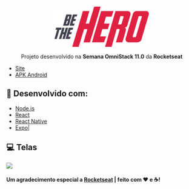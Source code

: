 <p align="center">
<img alt="BeTheHero" title="#BeTheHero" src="https://github.com/vespidhook/BeTheHero/blob/master/mobile/src/assets/logo@3x.png?raw=true" width="250px" /></p>

<p align="center">Projeto desenvolvido na <strong>Semana OmniStack 11.0</strong> da <strong>Rocketseat</strong></p>

- [Site](https://musing-chandrasekhar-77139a.netlify.com/)
- [APK Android](https://exp-shell-app-assets.s3.us-west-1.amazonaws.com/android/%40vespidhook/betohero-1dfc678eb22d48a5a5f5fd44e3c96403-signed.apk)

## 🚀 Desenvolvido com:

- [Node.js](https://nodejs.org/en/) 
- [React](https://reactjs.org)
- [React Native](https://facebook.github.io/react-native/)
- [Expo](https://expo.io/)|

## :computer: Telas

<img align="center" src="https://media-exp1.licdn.com/dms/image/C4D22AQE2F3gvsjZeyA/feedshare-shrink_2048_1536/0?e=1588204800&v=beta&t=Q8fG5zFaIsQmhppOR1lVAjUYHeO2VwOjU6HP-Cu2gBM"></img>

#### Um agradecimento especial a [Rocketseat](https://www.rocketseat.com.br) | feito com ❤ e ☕!
